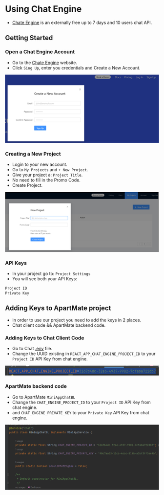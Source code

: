 # Using Chat Engine

* [Chate Engine](https://chatengine.io/) is an externally free up to 7 days and 10 users chat API.

## Getting Started

### Open a Chat Engine Account

* Go to the [Chate Engine](https://chatengine.io/) website.
* Click `Sing Up`, enter you credentials and Create a New Account.

![img.png](img.png)


### Creating a New Project

* Login to your new account.
* Go to `My Projects` and `+ New Project`.
* Give your project a: `Project Title`.
* No need to fill in the Promo Code.
* Create Project.

![img_2.png](img_2.png)

### API Keys

* In your project go to: `Project Settings`
* You will see both your API Keys: 
```agsl
Project ID
Private Key
```

## Adding Keys to ApartMate project

* In order to use our project you need to add the keys in 2 places.
* Chat client code && ApartMate backend code.

### Adding Keys to Chat Client Code

* Go to Chat [.env](.env) file.
* Change the UUID existing in `REACT_APP_CHAT_ENGINE_PROJECT_ID` to your `Project ID` API Key from chat engine.

![img_4.png](img_4.png)

### ApartMate backend code

* Go to ApartMate `MiniAppChatBL`
* Change the `CHAT_ENGINE_PROJECT_ID` to your `Project ID` API Key from chat engine.
* and `CHAT_ENGINE_PRIVATE_KEY` to your `Private Key` API Key from chat engine.

![img_5.png](img_5.png)
